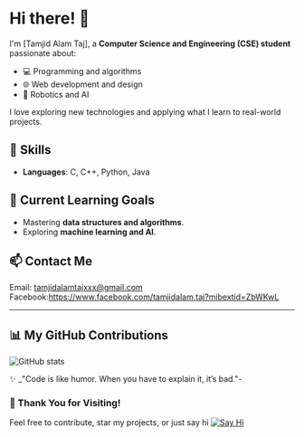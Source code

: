 # Hi there! 👋  

I'm [Tamjid Alam Taj], a **Computer Science and Engineering (CSE) student** passionate about:  
- 💻 Programming and algorithms  
- 🌐 Web development and design  
- 🤖 Robotics and AI  

I love exploring new technologies and applying what I learn to real-world projects.


## 🔧 Skills
- **Languages**: C, C++, Python, Java  
 

## 🌱 Current Learning Goals
- Mastering **data structures and algorithms**.  
- Exploring **machine learning and AI**.  


## 📫 Contact Me
  Email: tamjidalamtajxxx@gmail.com 
  Facebook:https://www.facebook.com/tamjidalam.taj?mibextid=ZbWKwL
  
  ---
  ## 📊 My GitHub Contributions

![GitHub stats](https://github-readme-stats.vercel.app/api?username=Tamjid-Alam-Taj&show_icons=true&count_private=true&hide=prs&hide_title=true&hide_border=true)

✨ _"Code is like humor. When you have to explain it, it’s bad."-
### 💌 Thank You for Visiting!
Feel free to contribute, star my projects, or just say hi
[![Say Hi](https://img.shields.io/badge/-Say%20Hi!-brightgreen?style=for-the-badge)](mailto:your-tamjidalamtajxxx@gmail.com )





